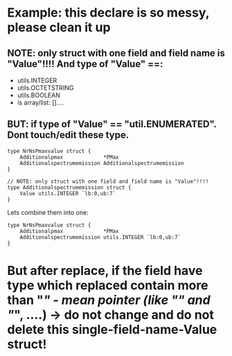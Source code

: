 # Example: this declare is so messy, please clean it up

## NOTE: only struct with one field and field name is "Value"!!!! And type of "Value" ==:
- utils.INTEGER
- utils.OCTETSTRING
- utils.BOOLEAN
- is array/list: []....

## BUT: if type of "Value" == "util.ENUMERATED". Dont touch/edit these type.


```golang
type NrNsPmaxvalue struct {
	Additionalpmax             *PMax
	Additionalspectrumemission Additionalspectrumemission
}

// NOTE: only struct with one field and field name is "Value"!!!!
type Additionalspectrumemission struct {
	Value utils.INTEGER `lb:0,ub:7`
}
```

Lets combine them into one:
```golang
type NrNsPmaxvalue struct {
	Additionalpmax             *PMax
	Additionalspectrumemission utils.INTEGER `lb:0,ub:7`
}
```

# But after replace, if the field have type which replaced contain more than "*" - mean pointer (like "**" and "***", ....) -> do not change and do not delete this single-field-name-Value struct!
